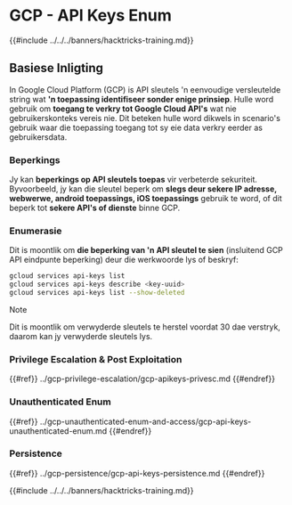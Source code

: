 # GCP - API Keys Enum

{{#include ../../../banners/hacktricks-training.md}}

## Basiese Inligting

In Google Cloud Platform (GCP) is API sleutels 'n eenvoudige versleutelde string wat **'n toepassing identifiseer sonder enige prinsiep**. Hulle word gebruik om **toegang te verkry tot Google Cloud API's** wat nie gebruikerskonteks vereis nie. Dit beteken hulle word dikwels in scenario's gebruik waar die toepassing toegang tot sy eie data verkry eerder as gebruikersdata.

### Beperkings

Jy kan **beperkings op API sleutels toepas** vir verbeterde sekuriteit. Byvoorbeeld, jy kan die sleutel beperk om **slegs deur sekere IP adresse, webwerwe, android toepassings, iOS toepassings** gebruik te word, of dit beperk tot **sekere API's of dienste** binne GCP.

### Enumerasie

Dit is moontlik om **die beperking van 'n API sleutel te sien** (insluitend GCP API eindpunte beperking) deur die werkwoorde lys of beskryf:
```bash
gcloud services api-keys list
gcloud services api-keys describe <key-uuid>
gcloud services api-keys list --show-deleted
```
> [!NOTE]
> Dit is moontlik om verwyderde sleutels te herstel voordat 30 dae verstryk, daarom kan jy verwyderde sleutels lys.

### Privilege Escalation & Post Exploitation

{{#ref}}
../gcp-privilege-escalation/gcp-apikeys-privesc.md
{{#endref}}

### Unauthenticated Enum

{{#ref}}
../gcp-unauthenticated-enum-and-access/gcp-api-keys-unauthenticated-enum.md
{{#endref}}

### Persistence

{{#ref}}
../gcp-persistence/gcp-api-keys-persistence.md
{{#endref}}

{{#include ../../../banners/hacktricks-training.md}}
